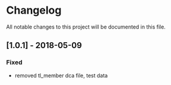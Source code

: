 # Changelog
All notable changes to this project will be documented in this file.

## [1.0.1] - 2018-05-09

### Fixed
- removed tl_member dca file, test data
